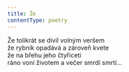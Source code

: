 ```yaml
---
title: Že
contentType: poetry
---
```


<section>

Že tolikrát se divil volným veršem  
že rybník opadává a zároveň kvete  
že na břehu jeho čtyřiceti  
ráno voní životem a večer smrdí smrtí…

</section>
